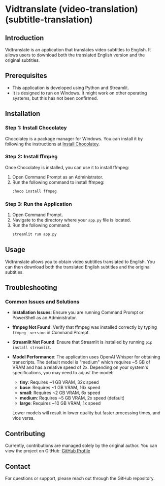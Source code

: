 # Vidtranslate (video-translation) (subtitle-translation)

## Introduction

Vidtranslate is an application that translates video subtitles to English. It allows users to download both the translated English version and the original subtitles.

## Prerequisites

- This application is developed using Python and Streamlit.
- It is designed to run on Windows. It might work on other operating systems, but this has not been confirmed.

## Installation

### Step 1: Install Chocolatey

Chocolatey is a package manager for Windows. You can install it by following the instructions at [Install Chocolatey](https://chocolatey.org/install#individual).

### Step 2: Install ffmpeg

Once Chocolatey is installed, you can use it to install ffmpeg:

1. Open Command Prompt as an Administrator.
2. Run the following command to install ffmpeg:
   ```cmd
   choco install ffmpeg
   ```

### Step 3: Run the Application

1. Open Command Prompt.
2. Navigate to the directory where your `app.py` file is located.
3. Run the following command:
   ```cmd
   streamlit run app.py
   ```

## Usage

Vidtranslate allows you to obtain video subtitles translated to English. You can then download both the translated English subtitles and the original subtitles.

## Troubleshooting

### Common Issues and Solutions

- **Installation Issues**: Ensure you are running Command Prompt or PowerShell as an Administrator.
- **ffmpeg Not Found**: Verify that ffmpeg was installed correctly by typing `ffmpeg -version` in Command Prompt.
- **Streamlit Not Found**: Ensure that Streamlit is installed by running `pip install streamlit`.
- **Model Performance**: The application uses OpenAI Whisper for obtaining transcripts. The default model is "medium" which requires ~5 GB of VRAM and has a relative speed of 2x. Depending on your system's specifications, you may need to adjust the model:

  - **tiny**: Requires ~1 GB VRAM, 32x speed
  - **base**: Requires ~1 GB VRAM, 16x speed
  - **small**: Requires ~2 GB VRAM, 6x speed
  - **medium**: Requires ~5 GB VRAM, 2x speed (default)
  - **large**: Requires ~10 GB VRAM, 1x speed

  Lower models will result in lower quality but faster processing times, and vice versa.

## Contributing

Currently, contributions are managed solely by the original author. You can view the project on GitHub: [GitHub Profile](https://github.com/AlgorithmicPV)

## Contact

For questions or support, please reach out through the GitHub repository.
